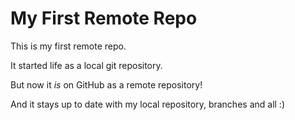 # My First Remote Repo

This is my first remote repo.

It started life as a local git repository.

But now it *is* on GitHub as a remote repository!

And it stays up to date with my local repository, branches and all :)
